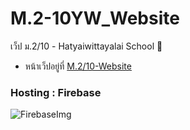 # M.2-10YW_Website
เว็ป ม.2/10 - Hatyaiwittayalai School 🏫
- หน้าเว็ปอยู่ที่ [M.2/10-Website](https://yorwor64slash10.web.app/)

### Hosting : Firebase
![FirebaseImg](https://w3tpoint.com/uploads/4aea8d0b521f93686cc33940342f19ac.png)